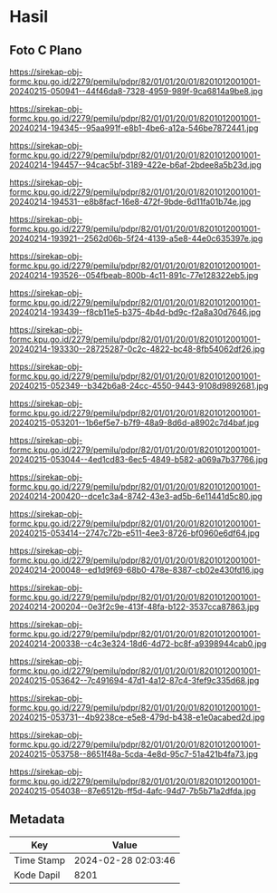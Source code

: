 # Hasil

## Foto C Plano

https://sirekap-obj-formc.kpu.go.id/2279/pemilu/pdpr/82/01/01/20/01/8201012001001-20240215-050941--44f46da8-7328-4959-989f-9ca6814a9be8.jpg

https://sirekap-obj-formc.kpu.go.id/2279/pemilu/pdpr/82/01/01/20/01/8201012001001-20240214-194345--95aa991f-e8b1-4be6-a12a-546be7872441.jpg

https://sirekap-obj-formc.kpu.go.id/2279/pemilu/pdpr/82/01/01/20/01/8201012001001-20240214-194457--94cac5bf-3189-422e-b6af-2bdee8a5b23d.jpg

https://sirekap-obj-formc.kpu.go.id/2279/pemilu/pdpr/82/01/01/20/01/8201012001001-20240214-194531--e8b8facf-16e8-472f-9bde-6d11fa01b74e.jpg

https://sirekap-obj-formc.kpu.go.id/2279/pemilu/pdpr/82/01/01/20/01/8201012001001-20240214-193921--2562d06b-5f24-4139-a5e8-44e0c635397e.jpg

https://sirekap-obj-formc.kpu.go.id/2279/pemilu/pdpr/82/01/01/20/01/8201012001001-20240214-193526--054fbeab-800b-4c11-891c-77e128322eb5.jpg

https://sirekap-obj-formc.kpu.go.id/2279/pemilu/pdpr/82/01/01/20/01/8201012001001-20240214-193439--f8cb11e5-b375-4b4d-bd9c-f2a8a30d7646.jpg

https://sirekap-obj-formc.kpu.go.id/2279/pemilu/pdpr/82/01/01/20/01/8201012001001-20240214-193330--28725287-0c2c-4822-bc48-8fb54062df26.jpg

https://sirekap-obj-formc.kpu.go.id/2279/pemilu/pdpr/82/01/01/20/01/8201012001001-20240215-052349--b342b6a8-24cc-4550-9443-9108d9892681.jpg

https://sirekap-obj-formc.kpu.go.id/2279/pemilu/pdpr/82/01/01/20/01/8201012001001-20240215-053201--1b6ef5e7-b7f9-48a9-8d6d-a8902c7d4baf.jpg

https://sirekap-obj-formc.kpu.go.id/2279/pemilu/pdpr/82/01/01/20/01/8201012001001-20240215-053044--4ed1cd83-6ec5-4849-b582-a069a7b37766.jpg

https://sirekap-obj-formc.kpu.go.id/2279/pemilu/pdpr/82/01/01/20/01/8201012001001-20240214-200420--dce1c3a4-8742-43e3-ad5b-6e11441d5c80.jpg

https://sirekap-obj-formc.kpu.go.id/2279/pemilu/pdpr/82/01/01/20/01/8201012001001-20240215-053414--2747c72b-e511-4ee3-8726-bf0960e6df64.jpg

https://sirekap-obj-formc.kpu.go.id/2279/pemilu/pdpr/82/01/01/20/01/8201012001001-20240214-200048--ed1d9f69-68b0-478e-8387-cb02e430fd16.jpg

https://sirekap-obj-formc.kpu.go.id/2279/pemilu/pdpr/82/01/01/20/01/8201012001001-20240214-200204--0e3f2c9e-413f-48fa-b122-3537cca87863.jpg

https://sirekap-obj-formc.kpu.go.id/2279/pemilu/pdpr/82/01/01/20/01/8201012001001-20240214-200338--c4c3e324-18d6-4d72-bc8f-a9398944cab0.jpg

https://sirekap-obj-formc.kpu.go.id/2279/pemilu/pdpr/82/01/01/20/01/8201012001001-20240215-053642--7c491694-47d1-4a12-87c4-3fef9c335d68.jpg

https://sirekap-obj-formc.kpu.go.id/2279/pemilu/pdpr/82/01/01/20/01/8201012001001-20240215-053731--4b9238ce-e5e8-479d-b438-e1e0acabed2d.jpg

https://sirekap-obj-formc.kpu.go.id/2279/pemilu/pdpr/82/01/01/20/01/8201012001001-20240215-053758--8651f48a-5cda-4e8d-95c7-51a421b4fa73.jpg

https://sirekap-obj-formc.kpu.go.id/2279/pemilu/pdpr/82/01/01/20/01/8201012001001-20240215-054038--87e6512b-ff5d-4afc-94d7-7b5b71a2dfda.jpg


## Metadata

| Key        | Value               |
| ---------- | ------------------- |
| Time Stamp | 2024-02-28 02:03:46 |
| Kode Dapil | 8201                |



